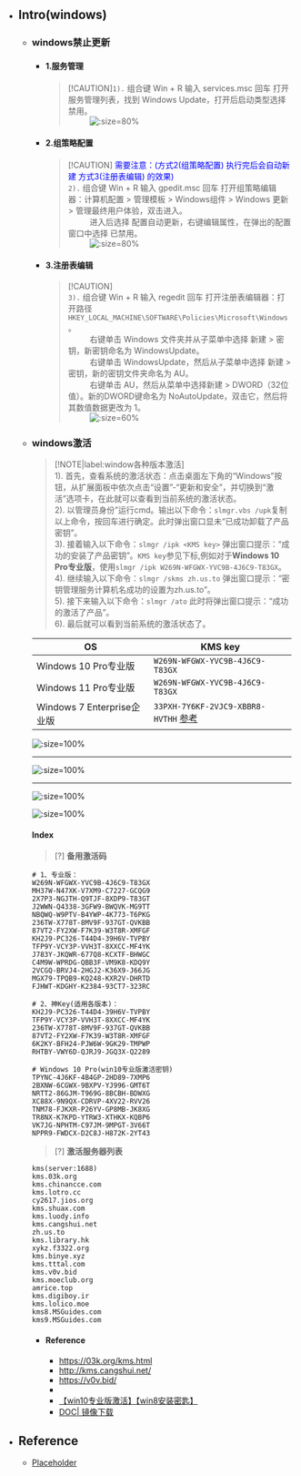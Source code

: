 * ## Intro(windows)

    + ### windows禁止更新

        - #### 1.服务管理

            > [!CAUTION]`1).` 组合键 Win + R 输入 services.msc 回车 打开服务管理列表，找到 Windows Update，打开后启动类型选择 禁用。
            <br><span style='padding-left:2.7em'/>![](/.images/devops/os/windows/windows-update-03.png ':size=80%')

        - #### 2.组策略配置

            > [!CAUTION] <span style='color:blue'> 需要注意：(方式2(组策略配置) 执行完后会自动新建 方式3(注册表编辑) 的效果)</span>
            <br>`2).` 组合键 Win + R 输入 gpedit.msc 回车 打开组策略编辑器：计算机配置 > 管理模板 > Windows组件 > Windows 更新 > 管理最终用户体验，双击进入。
            <br><span style='padding-left:2.7em'/>进入后选择 配置自动更新，右键编辑属性，在弹出的配置窗口中选择 已禁用。
            <br><span style='padding-left:2.7em'/>![](/.images/devops/os/windows/windows-update-01.png ':size=80%')

        - #### 3.注册表编辑

            >[!CAUTION]<br>`3).` 组合键 Win + R 输入 regedit 回车 打开注册表编辑器：打开路径`HKEY_LOCAL_MACHINE\SOFTWARE\Policies\Microsoft\Windows`。
            <br><span style='padding-left:2.7em'/>右键单击 Windows 文件夹并从子菜单中选择 新建 > 密钥，新密钥命名为 WindowsUpdate。
            <br><span style='padding-left:2.7em'/>右键单击 WindowsUpdate，然后从子菜单中选择 新建 > 密钥，新的密钥文件夹命名为 AU。
            <br><span style='padding-left:2.7em'/>右键单击 AU，然后从菜单中选择新建 > DWORD（32位值）。新的DWORD键命名为 NoAutoUpdate，双击它，然后将其数值数据更改为 1。
            <br><span style='padding-left:2.7em'/>![](/.images/devops/os/windows/windows-update-02.png ':size=60%')

    + ### windows激活

        > [!NOTE|label:window各种版本激活]
        <br>1). 首先，查看系统的激活状态：点击桌面左下角的“Windows”按钮，从扩展面板中依次点击“设置”-“更新和安全”，并切换到“激活”选项卡，在此就可以查看到当前系统的激活状态。
        <br>2). 以管理员身份”运行cmd。输出以下命令：`slmgr.vbs /upk`复制以上命令，按回车进行确定。此时弹出窗口显未“已成功卸载了产品密钥”。
        <br>3). 接着输入以下命令：`slmgr /ipk <KMS key>` 弹出窗口提示：“成功的安装了产品密钥”。`KMS key`参见下标,例如对于**Windows 10 Pro专业版**，使用`slmgr /ipk W269N-WFGWX-YVC9B-4J6C9-T83GX`。
        <br>4). 继续输入以下命令：`slmgr /skms zh.us.to` 弹出窗口提示：“密钥管理服务计算机名成功的设置为zh.us.to”。
        <br>5). 接下来输入以下命令：`slmgr /ato` 此时将弹出窗口提示：“成功的激活了产品”。
        <br>6). 最后就可以看到当前系统的激活状态了。

        | OS | KMS key |
        | -  | -       |
        |  Windows 10 Pro专业版  | `W269N-WFGWX-YVC9B-4J6C9-T83GX` |
        |  Windows 11 Pro专业版  | `W269N-WFGWX-YVC9B-4J6C9-T83GX` |
        |  Windows 7  Enterprise企业版  | `33PXH-7Y6KF-2VJC9-XBBR8-HVTHH` [参考](https://gist.github.com/jerodg/502bd80a715347662e79af526c98f187#windows-7) |

        <!-- panels:start -->
        <!-- div:left-panel-54 -->
        ![](/.images/devops/os/windows/windows-active-01.png ':size=100%')
        <hr>

        ![](/.images/devops/os/windows/windows-active-03.png ':size=100%')
        <hr>

        ![](/.images/devops/os/windows/windows-active-04.png ':size=100%')

        <!-- div:right-panel-46 -->
        ![](/.images/devops/os/windows/windows-active-02.png ':size=100%')
        <!-- panels:end -->

        <!-- panels:start -->
        <!-- div:title-panel -->
        #### **Index**
        <!-- div:left-panel-50 -->
        > [?] **备用激活码**
        ```shell
        # 1、专业版：
        W269N-WFGWX-YVC9B-4J6C9-T83GX
        MH37W-N47XK-V7XM9-C7227-GCQG9
        2X7P3-NGJTH-Q9TJF-8XDP9-T83GT
        J2WWN-Q4338-3GFW9-BWQVK-MG9TT
        NBQWQ-W9PTV-B4YWP-4K773-T6PKG
        236TW-X778T-8MV9F-937GT-QVKBB
        87VT2-FY2XW-F7K39-W3T8R-XMFGF
        KH2J9-PC326-T44D4-39H6V-TVPBY
        TFP9Y-VCY3P-VVH3T-8XXCC-MF4YK
        J783Y-JKQWR-677Q8-KCXTF-BHWGC
        C4M9W-WPRDG-QBB3F-VM9K8-KDQ9Y
        2VCGQ-BRVJ4-2HGJ2-K36X9-J66JG
        MGX79-TPQB9-KQ248-KXR2V-DHRTD
        FJHWT-KDGHY-K2384-93CT7-323RC

        # 2、神Key(适用各版本)：
        KH2J9-PC326-T44D4-39H6V-TVPBY
        TFP9Y-VCY3P-VVH3T-8XXCC-MF4YK
        236TW-X778T-8MV9F-937GT-QVKBB
        87VT2-FY2XW-F7K39-W3T8R-XMFGF
        6K2KY-BFH24-PJW6W-9GK29-TMPWP
        RHTBY-VWY6D-QJRJ9-JGQ3X-Q2289

        # Windows 10 Pro(win10专业版激活密钥)
        TPYNC-4J6KF-4B4GP-2HD89-7XMP6
        2BXNW-6CGWX-9BXPV-YJ996-GMT6T
        NRTT2-86GJM-T969G-8BCBH-BDWXG
        XC88X-9N9QX-CDRVP-4XV22-RVV26
        TNM78-FJKXR-P26YV-GP8MB-JK8XG
        TR8NX-K7KPD-YTRW3-XTHKX-KQBP6
        VK7JG-NPHTM-C97JM-9MPGT-3V66T
        NPPR9-FWDCX-D2C8J-H872K-2YT43
        ```
        <!-- div:right-panel-50 -->
        > [?] **激活服务器列表**
        ```shell
        kms(server:1688)
        kms.03k.org
        kms.chinancce.com
        kms.lotro.cc
        cy2617.jios.org
        kms.shuax.com
        kms.luody.info
        kms.cangshui.net
        zh.us.to
        kms.library.hk
        xykz.f3322.org
        kms.binye.xyz
        kms.tttal.com
        kms.v0v.bid
        kms.moeclub.org
        amrice.top
        kms.digiboy.ir
        kms.lolico.moe
        kms8.MSGuides.com
        kms9.MSGuides.com
        ```
        <!-- panels:end -->
        
        - #### Reference
            * https://03k.org/kms.html
            * http://kms.cangshui.net/
            * https://v0v.bid/
            * 
            * [【win10专业版激活】【win8安装密匙】](https://note.youdao.com/s/LGyAI7ir)
            * [DOC| 镜像下载](/docs/devops/os/mac/parallels-desktop.md#windows镜像)
        

* ## Reference
    + [Placeholder]()